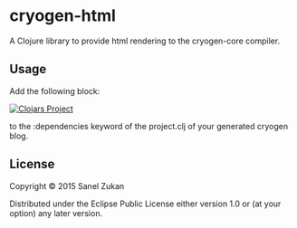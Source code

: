 # cryogen-html

A Clojure library to provide html rendering to the cryogen-core compiler.

## Usage

Add the following block:

[![Clojars Project](http://clojars.org/cryogen-html/latest-version.svg)](http://clojars.org/cryogen-html)

to the :dependencies keyword of the project.clj of your generated
cryogen blog.

## License

Copyright © 2015 Sanel Zukan

Distributed under the Eclipse Public License either version 1.0 or (at
your option) any later version.

